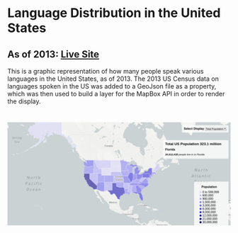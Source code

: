# Language Distribution in the United States

## As of 2013: [Live Site](http://us-languages2013.fun/)

This is a graphic representation of how many people speak various languages in the United States, as of 2013.  The 2013 US Census data on languages spoken in the US was added to a GeoJson file as a property, which was then used to build a layer for the MapBox API in order to render the display.  
#

![image]( https://github.com/Cameron-Grams/USLanguageDistribution/blob/master/images/demo_map.png "Map of Total Population")


